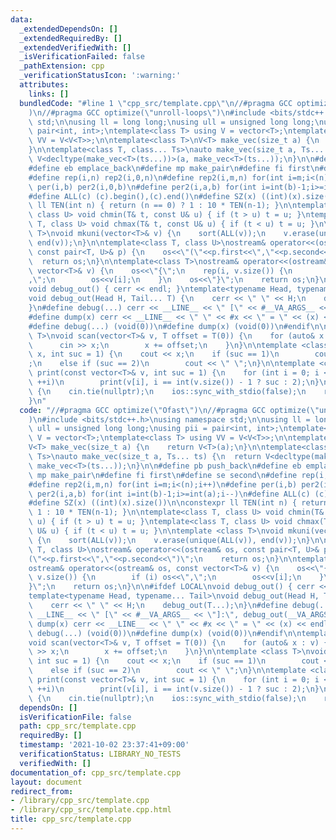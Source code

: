 ```yaml
---
data:
  _extendedDependsOn: []
  _extendedRequiredBy: []
  _extendedVerifiedWith: []
  _isVerificationFailed: false
  _pathExtension: cpp
  _verificationStatusIcon: ':warning:'
  attributes:
    links: []
  bundledCode: "#line 1 \"cpp_src/template.cpp\"\n//#pragma GCC optimize(\"Ofast\"\
    )\n//#pragma GCC optimize(\"unroll-loops\")\n#include <bits/stdc++.h>\nusing namespace\
    \ std;\n\nusing ll = long long;\nusing ull = unsigned long long;\nusing pii =\
    \ pair<int, int>;\ntemplate<class T> using V = vector<T>;\ntemplate<class T> using\
    \ VV = V<V<T>>;\n\ntemplate<class T>\nV<T> make_vec(size_t a) {\n    return V<T>(a);\n\
    }\n\ntemplate<class T, class... Ts>\nauto make_vec(size_t a, Ts... ts) {\n  return\
    \ V<decltype(make_vec<T>(ts...))>(a, make_vec<T>(ts...));\n}\n\n#define pb push_back\n\
    #define eb emplace_back\n#define mp make_pair\n#define fi first\n#define se second\n\
    #define rep(i,n) rep2(i,0,n)\n#define rep2(i,m,n) for(int i=m;i<(n);i++)\n#define\
    \ per(i,b) per2(i,0,b)\n#define per2(i,a,b) for(int i=int(b)-1;i>=int(a);i--)\n\
    #define ALL(c) (c).begin(),(c).end()\n#define SZ(x) ((int)(x).size())\n\nconstexpr\
    \ ll TEN(int n) { return (n == 0) ? 1 : 10 * TEN(n-1); }\n\ntemplate<class T,\
    \ class U> void chmin(T& t, const U& u) { if (t > u) t = u; }\ntemplate<class\
    \ T, class U> void chmax(T& t, const U& u) { if (t < u) t = u; }\n\ntemplate <class\
    \ T>\nvoid mkuni(vector<T>& v) {\n    sort(ALL(v));\n    v.erase(unique(ALL(v)),\
    \ end(v));\n}\n\ntemplate<class T, class U>\nostream& operator<<(ostream& os,\
    \ const pair<T, U>& p) {\n    os<<\"(\"<<p.first<<\",\"<<p.second<<\")\";\n  \
    \  return os;\n}\n\ntemplate<class T>\nostream& operator<<(ostream& os, const\
    \ vector<T>& v) {\n    os<<\"{\";\n    rep(i, v.size()) {\n        if (i) os<<\"\
    ,\";\n        os<<v[i];\n    }\n    os<<\"}\";\n    return os;\n}\n\n#ifdef LOCAL\n\
    void debug_out() { cerr << endl; }\ntemplate<typename Head, typename... Tail>\n\
    void debug_out(Head H, Tail... T) {\n    cerr << \" \" << H;\n    debug_out(T...);\n\
    }\n#define debug(...) cerr << __LINE__ << \" [\" << #__VA_ARGS__ << \"]:\", debug_out(__VA_ARGS__)\n\
    #define dump(x) cerr << __LINE__ << \" \" << #x << \" = \" << (x) << endl\n#else\n\
    #define debug(...) (void(0))\n#define dump(x) (void(0))\n#endif\n\ntemplate <class\
    \ T>\nvoid scan(vector<T>& v, T offset = T(0)) {\n    for (auto& x : v) {\n  \
    \      cin >> x;\n        x += offset;\n    }\n}\n\ntemplate <class T>\nvoid print(T\
    \ x, int suc = 1) {\n    cout << x;\n    if (suc == 1)\n        cout << \"\\n\"\
    ;\n    else if (suc == 2)\n        cout << \" \";\n}\n\ntemplate <class T>\nvoid\
    \ print(const vector<T>& v, int suc = 1) {\n    for (int i = 0; i < v.size();\
    \ ++i)\n        print(v[i], i == int(v.size()) - 1 ? suc : 2);\n}\n\nint main()\
    \ {\n    cin.tie(nullptr);\n    ios::sync_with_stdio(false);\n    return 0;\n\
    }\n"
  code: "//#pragma GCC optimize(\"Ofast\")\n//#pragma GCC optimize(\"unroll-loops\"\
    )\n#include <bits/stdc++.h>\nusing namespace std;\n\nusing ll = long long;\nusing\
    \ ull = unsigned long long;\nusing pii = pair<int, int>;\ntemplate<class T> using\
    \ V = vector<T>;\ntemplate<class T> using VV = V<V<T>>;\n\ntemplate<class T>\n\
    V<T> make_vec(size_t a) {\n    return V<T>(a);\n}\n\ntemplate<class T, class...\
    \ Ts>\nauto make_vec(size_t a, Ts... ts) {\n  return V<decltype(make_vec<T>(ts...))>(a,\
    \ make_vec<T>(ts...));\n}\n\n#define pb push_back\n#define eb emplace_back\n#define\
    \ mp make_pair\n#define fi first\n#define se second\n#define rep(i,n) rep2(i,0,n)\n\
    #define rep2(i,m,n) for(int i=m;i<(n);i++)\n#define per(i,b) per2(i,0,b)\n#define\
    \ per2(i,a,b) for(int i=int(b)-1;i>=int(a);i--)\n#define ALL(c) (c).begin(),(c).end()\n\
    #define SZ(x) ((int)(x).size())\n\nconstexpr ll TEN(int n) { return (n == 0) ?\
    \ 1 : 10 * TEN(n-1); }\n\ntemplate<class T, class U> void chmin(T& t, const U&\
    \ u) { if (t > u) t = u; }\ntemplate<class T, class U> void chmax(T& t, const\
    \ U& u) { if (t < u) t = u; }\n\ntemplate <class T>\nvoid mkuni(vector<T>& v)\
    \ {\n    sort(ALL(v));\n    v.erase(unique(ALL(v)), end(v));\n}\n\ntemplate<class\
    \ T, class U>\nostream& operator<<(ostream& os, const pair<T, U>& p) {\n    os<<\"\
    (\"<<p.first<<\",\"<<p.second<<\")\";\n    return os;\n}\n\ntemplate<class T>\n\
    ostream& operator<<(ostream& os, const vector<T>& v) {\n    os<<\"{\";\n    rep(i,\
    \ v.size()) {\n        if (i) os<<\",\";\n        os<<v[i];\n    }\n    os<<\"\
    }\";\n    return os;\n}\n\n#ifdef LOCAL\nvoid debug_out() { cerr << endl; }\n\
    template<typename Head, typename... Tail>\nvoid debug_out(Head H, Tail... T) {\n\
    \    cerr << \" \" << H;\n    debug_out(T...);\n}\n#define debug(...) cerr <<\
    \ __LINE__ << \" [\" << #__VA_ARGS__ << \"]:\", debug_out(__VA_ARGS__)\n#define\
    \ dump(x) cerr << __LINE__ << \" \" << #x << \" = \" << (x) << endl\n#else\n#define\
    \ debug(...) (void(0))\n#define dump(x) (void(0))\n#endif\n\ntemplate <class T>\n\
    void scan(vector<T>& v, T offset = T(0)) {\n    for (auto& x : v) {\n        cin\
    \ >> x;\n        x += offset;\n    }\n}\n\ntemplate <class T>\nvoid print(T x,\
    \ int suc = 1) {\n    cout << x;\n    if (suc == 1)\n        cout << \"\\n\";\n\
    \    else if (suc == 2)\n        cout << \" \";\n}\n\ntemplate <class T>\nvoid\
    \ print(const vector<T>& v, int suc = 1) {\n    for (int i = 0; i < v.size();\
    \ ++i)\n        print(v[i], i == int(v.size()) - 1 ? suc : 2);\n}\n\nint main()\
    \ {\n    cin.tie(nullptr);\n    ios::sync_with_stdio(false);\n    return 0;\n}"
  dependsOn: []
  isVerificationFile: false
  path: cpp_src/template.cpp
  requiredBy: []
  timestamp: '2021-10-02 23:37:41+09:00'
  verificationStatus: LIBRARY_NO_TESTS
  verifiedWith: []
documentation_of: cpp_src/template.cpp
layout: document
redirect_from:
- /library/cpp_src/template.cpp
- /library/cpp_src/template.cpp.html
title: cpp_src/template.cpp
---
```


